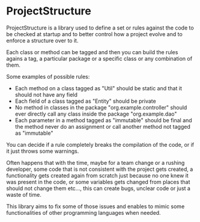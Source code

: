 # ProjectStructure

ProjectStructure is a library used to define a set or rules against the code to be checked at startup and to better control how a project evolve and to enforce a structure over to it.

Each class or method can be tagged and then you can build the rules agains a tag, a particular package or a specific class or any combination of them.

Some examples of possible rules:
* Each method on a class tagged as "Util" should be static and that it should not have any field
* Each field of a class tagged as "Entity" should be private
* No method in classes in the package "org.example.controller" should ever directly call any class inside the package "org.example.dao"
* Each parameter in a method tagged as "immutable" should be final and the method never do an assignment or call another method not tagged as "immutable"

You can decide if a rule completely breaks the compilation of the code, or if it just throws some warnings.

Often happens that with the time, maybe for a team change or a rushing developer, some code that is not consistent with the project gets created, a functionality gets created again from scratch just because no one knew it was present in the code, or some variables gets changed from places that should not change them etc..., this can create bugs, unclear code or just a waste of time.

This library aims to fix some of those issues and enables to mimic some functionalities of other programming languages when needed.

